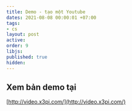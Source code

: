 ```yaml
---
title: Demo - tạo một Youtube
dates: 2021-08-08 00:00:01 +07:00
tags:
- cs
layout: post
active: 
order: 9
libjs: 
published: true
hidden: 
---
```


## Xem bản demo tại

[http://video.x3pi.com/](http://video.x3pi.com/)

